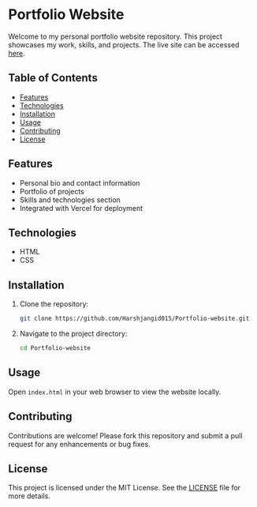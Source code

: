 # Portfolio Website

Welcome to my personal portfolio website repository. This project showcases my work, skills, and projects. The live site can be accessed [here](https://harsh-jangid-portfolio-webiste.vercel.app/).

## Table of Contents
- [Features](#features)
- [Technologies](#technologies)
- [Installation](#installation)
- [Usage](#usage)
- [Contributing](#contributing)
- [License](#license)

## Features
- Personal bio and contact information
- Portfolio of projects
- Skills and technologies section
- Integrated with Vercel for deployment

## Technologies
- HTML
- CSS

## Installation
1. Clone the repository:
    ```bash
    git clone https://github.com/Harshjangid015/Portfolio-website.git
    ```
2. Navigate to the project directory:
    ```bash
    cd Portfolio-website
    ```

## Usage
Open `index.html` in your web browser to view the website locally.

## Contributing
Contributions are welcome! Please fork this repository and submit a pull request for any enhancements or bug fixes.

## License
This project is licensed under the MIT License. See the [LICENSE](LICENSE) file for more details.

